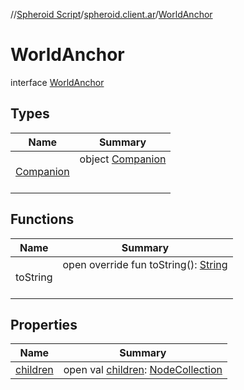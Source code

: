 //[Spheroid Script](../../index.md)/[spheroid.client.ar](../index.md)/[WorldAnchor](index.md)



# WorldAnchor  
 interface [WorldAnchor](index.md)   


## Types  
  
|  Name|  Summary| 
|---|---|
| [Companion](-companion/index.md)| object [Companion](-companion/index.md)  <br><br><br>


## Functions  
  
|  Name|  Summary| 
|---|---|
| toString| open override fun toString(): [String](../../spheroid/-string/index.md)  <br><br><br>


## Properties  
  
|  Name|  Summary| 
|---|---|
| [children](index.md#spheroid.client.ar/WorldAnchor/children/#/PointingToDeclaration/)|  open val [children](index.md#spheroid.client.ar/WorldAnchor/children/#/PointingToDeclaration/): [NodeCollection](../-node-collection/index.md)   <br>

